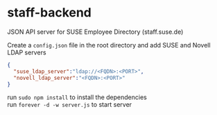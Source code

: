 # staff-backend
JSON API server for SUSE Employee Directory (staff.suse.de) 

Create a `config.json` file in the root directory and add SUSE and Novell LDAP servers  
```json
{ 
  "suse_ldap_server":"ldap://<FQDN>:<PORT>", 
  "novell_ldap_server":"<FQDN>:<PORT>" 
}
```


run `sudo npm install` to install the dependencies  
run `forever -d -w server.js` to start server

